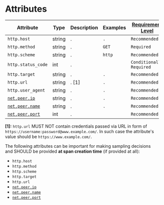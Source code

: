 # Attributes

<!-- semconv http -->
| Attribute  | Type | Description  | Examples  | [Requirement Level](https://opentelemetry.io/docs/specs/semconv/general/attribute-requirement-level/) |
|---|---|---|---|---|
| `http.host` | string | . | `.` | `Recommended` |
| `http.method` | string | . | `GET` | `Required` |
| `http.scheme` | string | . | `http` | `Recommended` |
| `http.status_code` | int | . |  | `Conditionally Required` <condition> |
| `http.target` | string | . | `.` | `Recommended` |
| `http.url` | string | . [1] | `.` | `Recommended` |
| `http.user_agent` | string | . | `.` | `Recommended` |
| [`net.peer.ip`](span-general.md) | string | . | `.` | `Recommended` |
| [`net.peer.name`](span-general.md) | string | . | `.` | `Recommended` |
| [`net.peer.port`](span-general.md) | int | . |  | `Recommended` |

**[1]:** `http.url` MUST NOT contain credentials passed via URL in form of `https://username:password@www.example.com/`. In such case the attribute's value should be `https://www.example.com/`.

The following attributes can be important for making sampling decisions and SHOULD be provided **at span creation time** (if provided at all):

* `http.host`
* `http.method`
* `http.scheme`
* `http.target`
* `http.url`
* [`net.peer.ip`](span-general.md)
* [`net.peer.name`](span-general.md)
* [`net.peer.port`](span-general.md)
<!-- endsemconv -->
